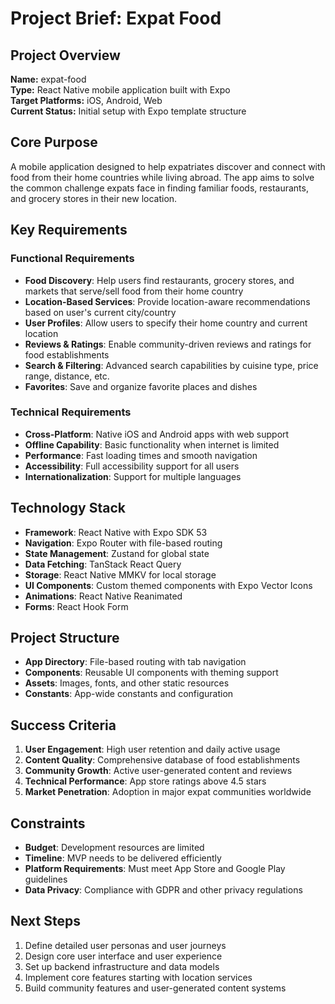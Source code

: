 # Project Brief: Expat Food

## Project Overview
**Name:** expat-food  
**Type:** React Native mobile application built with Expo  
**Target Platforms:** iOS, Android, Web  
**Current Status:** Initial setup with Expo template structure  

## Core Purpose
A mobile application designed to help expatriates discover and connect with food from their home countries while living abroad. The app aims to solve the common challenge expats face in finding familiar foods, restaurants, and grocery stores in their new location.

## Key Requirements

### Functional Requirements
- **Food Discovery**: Help users find restaurants, grocery stores, and markets that serve/sell food from their home country
- **Location-Based Services**: Provide location-aware recommendations based on user's current city/country
- **User Profiles**: Allow users to specify their home country and current location
- **Reviews & Ratings**: Enable community-driven reviews and ratings for food establishments
- **Search & Filtering**: Advanced search capabilities by cuisine type, price range, distance, etc.
- **Favorites**: Save and organize favorite places and dishes

### Technical Requirements
- **Cross-Platform**: Native iOS and Android apps with web support
- **Offline Capability**: Basic functionality when internet is limited
- **Performance**: Fast loading times and smooth navigation
- **Accessibility**: Full accessibility support for all users
- **Internationalization**: Support for multiple languages

## Technology Stack
- **Framework**: React Native with Expo SDK 53
- **Navigation**: Expo Router with file-based routing
- **State Management**: Zustand for global state
- **Data Fetching**: TanStack React Query
- **Storage**: React Native MMKV for local storage
- **UI Components**: Custom themed components with Expo Vector Icons
- **Animations**: React Native Reanimated
- **Forms**: React Hook Form

## Project Structure
- **App Directory**: File-based routing with tab navigation
- **Components**: Reusable UI components with theming support
- **Assets**: Images, fonts, and other static resources
- **Constants**: App-wide constants and configuration

## Success Criteria
1. **User Engagement**: High user retention and daily active usage
2. **Content Quality**: Comprehensive database of food establishments
3. **Community Growth**: Active user-generated content and reviews
4. **Technical Performance**: App store ratings above 4.5 stars
5. **Market Penetration**: Adoption in major expat communities worldwide

## Constraints
- **Budget**: Development resources are limited
- **Timeline**: MVP needs to be delivered efficiently
- **Platform Requirements**: Must meet App Store and Google Play guidelines
- **Data Privacy**: Compliance with GDPR and other privacy regulations

## Next Steps
1. Define detailed user personas and user journeys
2. Design core user interface and user experience
3. Set up backend infrastructure and data models
4. Implement core features starting with location services
5. Build community features and user-generated content systems 